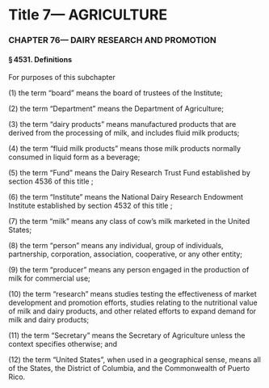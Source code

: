 
# Title 7— AGRICULTURE
### CHAPTER 76— DAIRY RESEARCH AND PROMOTION
#### § 4531. Definitions

For purposes of this subchapter

(1) the term “board” means the board of trustees of the Institute;

(2) the term “Department” means the Department of Agriculture;

(3) the term “dairy products” means manufactured products that are derived from the processing of milk, and includes fluid milk products;

(4) the term “fluid milk products” means those milk products normally consumed in liquid form as a beverage;

(5) the term “Fund” means the Dairy Research Trust Fund established by section 4536 of this title ;

(6) the term “Institute” means the National Dairy Research Endowment Institute established by section 4532 of this title ;

(7) the term “milk” means any class of cow’s milk marketed in the United States;

(8) the term “person” means any individual, group of individuals, partnership, corporation, association, cooperative, or any other entity;

(9) the term “producer” means any person engaged in the production of milk for commercial use;

(10) the term “research” means studies testing the effectiveness of market development and promotion efforts, studies relating to the nutritional value of milk and dairy products, and other related efforts to expand demand for milk and dairy products;

(11) the term “Secretary” means the Secretary of Agriculture unless the context specifies otherwise; and

(12) the term “United States”, when used in a geographical sense, means all of the States, the District of Columbia, and the Commonwealth of Puerto Rico.
